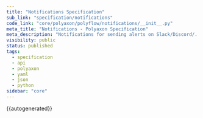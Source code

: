 ```yaml
---
title: "Notifications Specification"
sub_link: "specification/notifications"
code_link: "core/polyaxon/polyflow/notifications/__init__.py"
meta_title: "Notifications - Polyaxon Specification"
meta_description: "Notifications for sending alerts on Slack/Discord/... when a job fails, succeeds, stops..."
visibility: public
status: published
tags:
  - specification
  - api
  - polyaxon
  - yaml
  - json
  - python
sidebar: "core"
---
```


{{autogenerated}}
